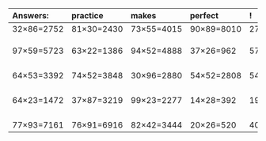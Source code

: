 | Answers: | practice | makes | perfect | ! |
| :--- | :--- | :--- | :--- | :--- |
| 32×86=2752 | 81×30=2430 | 73×55=4015 | 90×89=8010 | 27×83=2241 | 
|   |   |   |   |   | 
|   |   |   |   |   | 
|   |   |   |   |   | 
| 97×59=5723 | 63×22=1386 | 94×52=4888 | 37×26=962 | 57×62=3534 | 
|   |   |   |   |   | 
|   |   |   |   |   | 
|   |   |   |   |   | 
|   |   |   |   |   | 
| 64×53=3392 | 74×52=3848 | 30×96=2880 | 54×52=2808 | 54×47=2538 | 
|   |   |   |   |   | 
|   |   |   |   |   | 
|   |   |   |   |   | 
|   |   |   |   |   | 
| 64×23=1472 | 37×87=3219 | 99×23=2277 | 14×28=392 | 19×15=285 | 
|   |   |   |   |   | 
|   |   |   |   |   | 
|   |   |   |   |   | 
|   |   |   |   |   | 
| 77×93=7161 | 76×91=6916 | 82×42=3444 | 20×26=520 | 40×62=2480 | 
